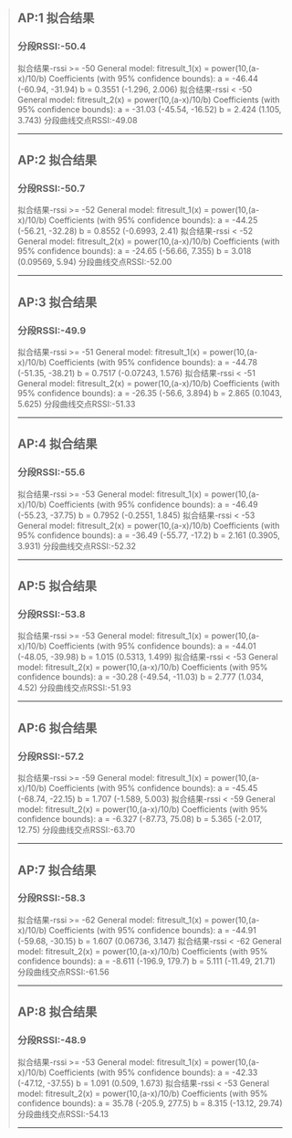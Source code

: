 >## AP:1 拟合结果
> ### 分段RSSI:-50.4
>拟合结果-rssi >= -50
>     General model:
>     fitresult_1(x) = power(10,(a-x)/10/b)
>     Coefficients (with 95% confidence bounds):
>       a =      -46.44  (-60.94, -31.94)
>       b =      0.3551  (-1.296, 2.006)
>拟合结果-rssi < -50
>     General model:
>     fitresult_2(x) = power(10,(a-x)/10/b)
>     Coefficients (with 95% confidence bounds):
>       a =      -31.03  (-45.54, -16.52)
>       b =       2.424  (1.105, 3.743)
>分段曲线交点RSSI:-49.08
>
>___________________
>## AP:2 拟合结果
> ### 分段RSSI:-50.7
>拟合结果-rssi >= -52
>     General model:
>     fitresult_1(x) = power(10,(a-x)/10/b)
>     Coefficients (with 95% confidence bounds):
>       a =      -44.25  (-56.21, -32.28)
>       b =      0.8552  (-0.6993, 2.41)
>拟合结果-rssi < -52
>     General model:
>     fitresult_2(x) = power(10,(a-x)/10/b)
>     Coefficients (with 95% confidence bounds):
>       a =      -24.65  (-56.66, 7.355)
>       b =       3.018  (0.09569, 5.94)
>分段曲线交点RSSI:-52.00
>___________________
>## AP:3 拟合结果
> ### 分段RSSI:-49.9
>拟合结果-rssi >= -51
>     General model:
>     fitresult_1(x) = power(10,(a-x)/10/b)
>     Coefficients (with 95% confidence bounds):
>       a =      -44.78  (-51.35, -38.21)
>       b =      0.7517  (-0.07243, 1.576)
>拟合结果-rssi < -51
>     General model:
>     fitresult_2(x) = power(10,(a-x)/10/b)
>     Coefficients (with 95% confidence bounds):
>       a =      -26.35  (-56.6, 3.894)
>       b =       2.865  (0.1043, 5.625)
>分段曲线交点RSSI:-51.33
>___________________
>## AP:4 拟合结果
> ### 分段RSSI:-55.6
>拟合结果-rssi >= -53
>     General model:
>     fitresult_1(x) = power(10,(a-x)/10/b)
>     Coefficients (with 95% confidence bounds):
>       a =      -46.49  (-55.23, -37.75)
>       b =      0.7952  (-0.2551, 1.845)
>拟合结果-rssi < -53
>     General model:
>     fitresult_2(x) = power(10,(a-x)/10/b)
>     Coefficients (with 95% confidence bounds):
>       a =      -36.49  (-55.77, -17.2)
>       b =       2.161  (0.3905, 3.931)
>分段曲线交点RSSI:-52.32
>___________________
>## AP:5 拟合结果
> ### 分段RSSI:-53.8
>拟合结果-rssi >= -53
>     General model:
>     fitresult_1(x) = power(10,(a-x)/10/b)
>     Coefficients (with 95% confidence bounds):
>       a =      -44.01  (-48.05, -39.98)
>       b =       1.015  (0.5313, 1.499)
>拟合结果-rssi < -53
>     General model:
>     fitresult_2(x) = power(10,(a-x)/10/b)
>     Coefficients (with 95% confidence bounds):
>       a =      -30.28  (-49.54, -11.03)
>       b =       2.777  (1.034, 4.52)
>分段曲线交点RSSI:-51.93
>___________________
>## AP:6 拟合结果
> ### 分段RSSI:-57.2
>拟合结果-rssi >= -59
>     General model:
>     fitresult_1(x) = power(10,(a-x)/10/b)
>     Coefficients (with 95% confidence bounds):
>       a =      -45.45  (-68.74, -22.15)
>       b =       1.707  (-1.589, 5.003)
>拟合结果-rssi < -59
>     General model:
>     fitresult_2(x) = power(10,(a-x)/10/b)
>     Coefficients (with 95% confidence bounds):
>       a =      -6.327  (-87.73, 75.08)
>       b =       5.365  (-2.017, 12.75)
>分段曲线交点RSSI:-63.70
>___________________
>## AP:7 拟合结果
> ### 分段RSSI:-58.3
>拟合结果-rssi >= -62
>     General model:
>     fitresult_1(x) = power(10,(a-x)/10/b)
>     Coefficients (with 95% confidence bounds):
>       a =      -44.91  (-59.68, -30.15)
>       b =       1.607  (0.06736, 3.147)
>拟合结果-rssi < -62
>     General model:
>     fitresult_2(x) = power(10,(a-x)/10/b)
>     Coefficients (with 95% confidence bounds):
>       a =      -8.611  (-196.9, 179.7)
>       b =       5.111  (-11.49, 21.71)
>分段曲线交点RSSI:-61.56
>___________________
>## AP:8 拟合结果
> ### 分段RSSI:-48.9
>拟合结果-rssi >= -53
>     General model:
>     fitresult_1(x) = power(10,(a-x)/10/b)
>     Coefficients (with 95% confidence bounds):
>       a =      -42.33  (-47.12, -37.55)
>       b =       1.091  (0.509, 1.673)
>拟合结果-rssi < -53
>     General model:
>     fitresult_2(x) = power(10,(a-x)/10/b)
>     Coefficients (with 95% confidence bounds):
>       a =       35.78  (-205.9, 277.5)
>       b =       8.315  (-13.12, 29.74)
>分段曲线交点RSSI:-54.13
>___________________
>>